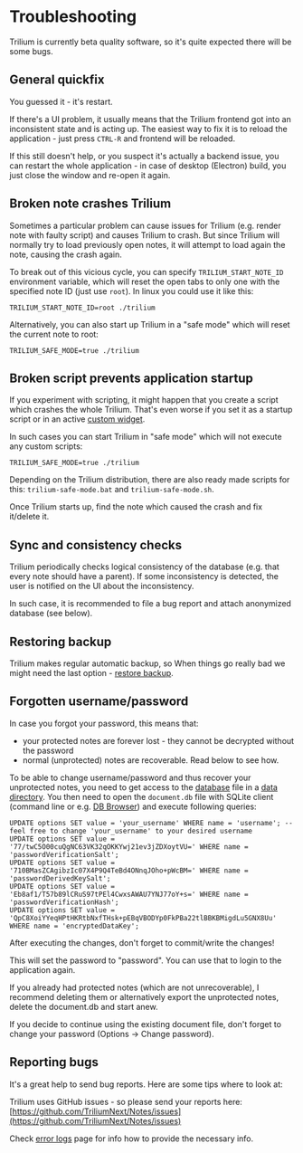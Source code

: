 # Troubleshooting
Trilium is currently beta quality software, so it's quite expected there will be some bugs.

General quickfix
----------------

You guessed it - it's restart.

If there's a UI problem, it usually means that the Trilium frontend got into an inconsistent state and is acting up. The easiest way to fix it is to reload the application - just press `CTRL-R` and frontend will be reloaded.

If this still doesn't help, or you suspect it's actually a backend issue, you can restart the whole application - in case of desktop (Electron) build, you just close the window and re-open it again.

Broken note crashes Trilium
---------------------------

Sometimes a particular problem can cause issues for Trilium (e.g. render note with faulty script) and causes Trilium to crash. But since Trilium will normally try to load previously open notes, it will attempt to load again the note, causing the crash again.

To break out of this vicious cycle, you can specify `TRILIUM_START_NOTE_ID` environment variable, which will reset the open tabs to only one with the specified note ID (just use `root`). In linux you could use it like this:

```text-plain
TRILIUM_START_NOTE_ID=root ./trilium
```

Alternatively, you can also start up Trilium in a "safe mode" which will reset the current note to root:

```text-plain
TRILIUM_SAFE_MODE=true ./trilium
```

Broken script prevents application startup
------------------------------------------

If you experiment with scripting, it might happen that you create a script which crashes the whole Trilium. That's even worse if you set it as a startup script or in an active [custom widget](custom-widget.md).

In such cases you can start Trilium in "safe mode" which will not execute any custom scripts:

```text-plain
TRILIUM_SAFE_MODE=true ./trilium
```

Depending on the Trilium distribution, there are also ready made scripts for this: `trilium-safe-mode.bat` and `trilium-safe-mode.sh`.

Once Trilium starts up, find the note which caused the crash and fix it/delete it.

Sync and consistency checks
---------------------------

Trilium periodically checks logical consistency of the database (e.g. that every note should have a parent). If some inconsistency is detected, the user is notified on the UI about the inconsistency.

In such case, it is recommended to file a bug report and attach anonymized database (see below).

Restoring backup
----------------

Trilium makes regular automatic backup, so When things go really bad we might need the last option - [restore backup](backup.md).

Forgotten username/password
---------------------------

In case you forgot your password, this means that:

*   your protected notes are forever lost - they cannot be decrypted without the password
*   normal (unprotected) notes are recoverable. Read below to see how.

To be able to change username/password and thus recover your unprotected notes, you need to get access to the [database](database.md) file in a [data directory](data-directory.md). You then need to open the `document.db` file with SQLite client (command line or e.g. [DB Browser](https://sqlitebrowser.org/)) and execute following queries:

```text-plain
UPDATE options SET value = 'your_username' WHERE name = 'username'; -- feel free to change 'your_username' to your desired username
UPDATE options SET value = '77/twC5O00cuQgNC63VK32qOKKYwj21ev3jZDXoytVU=' WHERE name = 'passwordVerificationSalt';
UPDATE options SET value = '710BMasZCAgibzIc07X4P9Q4TeBd4ONnqJOho+pWcBM=' WHERE name = 'passwordDerivedKeySalt';
UPDATE options SET value = 'Eb8af1/T57b89lCRuS97tPEl4CwxsAWAU7YNJ77oY+s=' WHERE name = 'passwordVerificationHash';
UPDATE options SET value = 'QpC8XoiYYeqHPtHKRtbNxfTHsk+pEBqVBODYp0FkPBa22tlBBKBMigdLu5GNX8Uu' WHERE name = 'encryptedDataKey';
```

After executing the changes, don't forget to commit/write the changes!

This will set the password to "password". You can use that to login to the application again.

If you already had protected notes (which are not unrecoverable), I recommend deleting them or alternatively export the unprotected notes, delete the document.db and start anew.

If you decide to continue using the existing document file, don't forget to change your password (Options -> Change password).

Reporting bugs
--------------

It's a great help to send bug reports. Here are some tips where to look at:

Trilium uses GitHub issues - so please send your reports here: [https://github.com/TriliumNext/Notes/issues](https://github.com/TriliumNext/Notes/issues)

Check [error logs](error-logs.md) page for info how to provide the necessary info.
